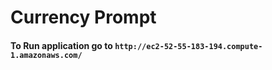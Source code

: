 # Currency Prompt

#### To Run application go to ```http://ec2-52-55-183-194.compute-1.amazonaws.com/```